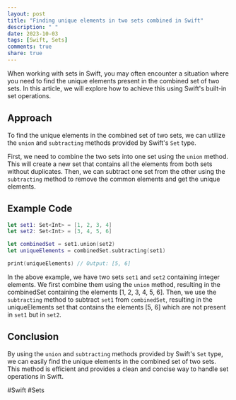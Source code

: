 ```yaml
---
layout: post
title: "Finding unique elements in two sets combined in Swift"
description: " "
date: 2023-10-03
tags: [Swift, Sets]
comments: true
share: true
---
```


When working with sets in Swift, you may often encounter a situation where you need to find the unique elements present in the combined set of two sets. In this article, we will explore how to achieve this using Swift's built-in set operations.

## Approach

To find the unique elements in the combined set of two sets, we can utilize the `union` and `subtracting` methods provided by Swift's `Set` type.

First, we need to combine the two sets into one set using the `union` method. This will create a new set that contains all the elements from both sets without duplicates. Then, we can subtract one set from the other using the `subtracting` method to remove the common elements and get the unique elements.

## Example Code

```swift
let set1: Set<Int> = [1, 2, 3, 4]
let set2: Set<Int> = [3, 4, 5, 6]

let combinedSet = set1.union(set2)
let uniqueElements = combinedSet.subtracting(set1)

print(uniqueElements) // Output: [5, 6]
```

In the above example, we have two sets `set1` and `set2` containing integer elements. We first combine them using the `union` method, resulting in the combinedSet containing the elements [1, 2, 3, 4, 5, 6]. Then, we use the `subtracting` method to subtract `set1` from `combinedSet`, resulting in the uniqueElements set that contains the elements [5, 6] which are not present in `set1` but in `set2`.

## Conclusion

By using the `union` and `subtracting` methods provided by Swift's `Set` type, we can easily find the unique elements in the combined set of two sets. This method is efficient and provides a clean and concise way to handle set operations in Swift.

#Swift #Sets